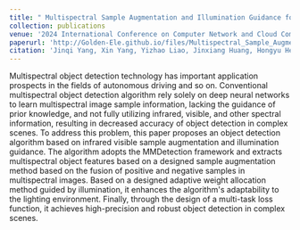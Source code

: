 ```yaml
---
title: " Multispectral Sample Augmentation and Illumination Guidance for RGB-T Object Detection by MMDetection Framework "
collection: publications
venue: '2024 International Conference on Computer Network and Cloud Computing (CNCC 2024)'
paperurl: 'http://Golden-Ele.github.io/files/Multispectral_Sample_Augmentation_and_Illumination.pdf'
citation: 'Jinqi Yang, Xin Yang, Yizhao Liao, Jinxiang Huang, Hongyu He, Erfan Zhang, Ya Zhou, Yong Song*. Multispectral Sample Augmentation and Illumination Guidance for RGB-T Object Detection by MMDetection Framework[C]. 2024 4th International Conference on Laser, Optics and Optoelectronic Technology.'
---
```


Multispectral object detection technology has important application prospects in the fields of autonomous driving and so on. Conventional multispectral object detection algorithm rely solely on deep neural networks to learn multispectral image sample information, lacking the guidance of prior knowledge, and not fully utilizing infrared, visible, and other spectral information, resulting in decreased accuracy of object detection in complex scenes. To address this problem, this paper proposes an object detection algorithm based on infrared visible sample augmentation and illumination guidance. The algorithm adopts the MMDetection framework and extracts multispectral object features based on a designed sample augmentation method based on the fusion of positive and negative samples in multispectral images. Based on a designed adaptive weight allocation method guided by illumination, it enhances the algorithm's adaptability to the lighting environment. Finally, through the design of a multi-task loss function, it achieves high-precision and robust object detection in complex scenes.
